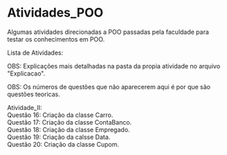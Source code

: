 # Atividades_POO
Algumas atividades direcionadas a POO passadas pela faculdade para testar os conhecimentos em POO.

Lista de Atividades:

OBS: Explicações mais detalhadas na pasta da propia atividade no arquivo "Explicacao".

OBS: Os números de questões que não aparecerem aqui é por que são questões teoricas.

Atividade_II:<br>
Questão 16: Criação da classe Carro.<br>
Questão 17: Criação da classe ContaBanco.<br>
Questão 18: Criação da classe Empregado.<br>
Questão 19: Criação da calsse Data.<br>
Questão 20: Criação da classe Cupom.<br>
